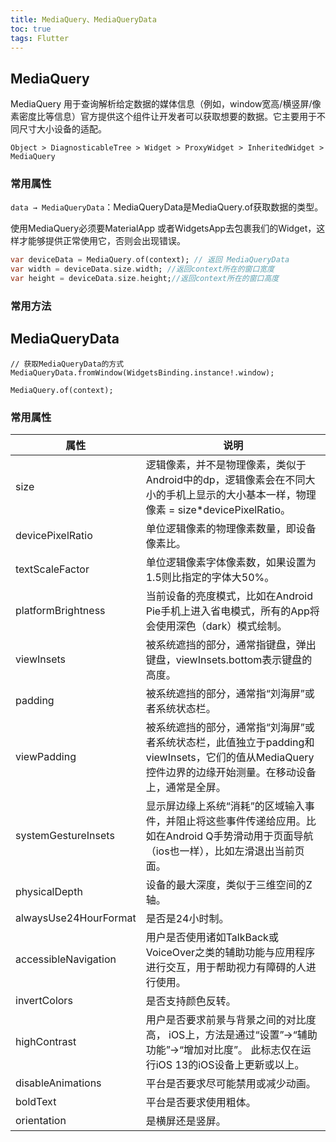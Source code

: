 ```yaml
---
title: MediaQuery、MediaQueryData
toc: true
tags: Flutter
---
```



## MediaQuery

MediaQuery 用于查询解析给定数据的媒体信息（例如，window宽高/横竖屏/像素密度比等信息）官方提供这个组件让开发者可以获取想要的数据。它主要用于不同尺寸大小设备的适配。

`Object > DiagnosticableTree > Widget > ProxyWidget > InheritedWidget > MediaQuery`

### 常用属性

`data → MediaQueryData`：MediaQueryData是MediaQuery.of获取数据的类型。

使用MediaQuery必须要MaterialApp 或者WidgetsApp去包裹我们的Widget，这样才能够提供正常使用它，否则会出现错误。

```dart
var deviceData = MediaQuery.of(context); // 返回 MediaQueryData
var width = deviceData.size.width; //返回context所在的窗口宽度
var height = deviceData.size.height;//返回context所在的窗口高度

```

### 常用方法


## MediaQueryData



```
// 获取MediaQueryData的方式
MediaQueryData.fromWindow(WidgetsBinding.instance!.window);

MediaQuery.of(context);
```

### 常用属性

属性 |	说明
--- | ---
size| 	逻辑像素，并不是物理像素，类似于Android中的dp，逻辑像素会在不同大小的手机上显示的大小基本一样，物理像素 = size*devicePixelRatio。
devicePixelRatio| 	单位逻辑像素的物理像素数量，即设备像素比。
textScaleFactor| 	单位逻辑像素字体像素数，如果设置为1.5则比指定的字体大50%。
platformBrightness| 	当前设备的亮度模式，比如在Android Pie手机上进入省电模式，所有的App将会使用深色（dark）模式绘制。
viewInsets| 	被系统遮挡的部分，通常指键盘，弹出键盘，viewInsets.bottom表示键盘的高度。
padding| 	被系统遮挡的部分，通常指“刘海屏”或者系统状态栏。
viewPadding| 	被系统遮挡的部分，通常指“刘海屏”或者系统状态栏，此值独立于padding和viewInsets，它们的值从MediaQuery控件边界的边缘开始测量。在移动设备上，通常是全屏。
systemGestureInsets| 	显示屏边缘上系统“消耗”的区域输入事件，并阻止将这些事件传递给应用。比如在Android Q手势滑动用于页面导航（ios也一样），比如左滑退出当前页面。
physicalDepth| 	设备的最大深度，类似于三维空间的Z轴。
alwaysUse24HourFormat| 	是否是24小时制。
accessibleNavigation| 	用户是否使用诸如TalkBack或VoiceOver之类的辅助功能与应用程序进行交互，用于帮助视力有障碍的人进行使用。
invertColors| 	是否支持颜色反转。
highContrast| 	用户是否要求前景与背景之间的对比度高， iOS上，方法是通过“设置”->“辅助功能”->“增加对比度”。 此标志仅在运行iOS 13的iOS设备上更新或以上。
disableAnimations| 	平台是否要求尽可能禁用或减少动画。
boldText| 	平台是否要求使用粗体。
orientation |	是横屏还是竖屏。

